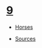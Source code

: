 # [9](https://www.youtube.com/watch?v=0YukEii-z64)

- [Horses](https://nine.aidan.contact/)

- [Sources](https://docs.google.com/document/d/1EA-ser7CsQ_KsFFodIzyP0OLiOrY4RdfexL0RU2hb54/edit)
